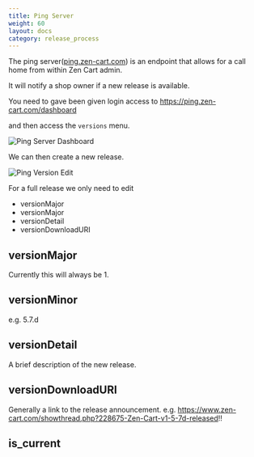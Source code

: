 ```yaml
---
title: Ping Server
weight: 60
layout: docs
category: release_process
---
```


The ping server([ping.zen-cart.com](https://ping.zen-cart.com)) is an endpoint that allows for a call home from within Zen Cart admin.

It will notify a shop owner if a new release is available.

You need to gave been given login access to https://ping.zen-cart.com/dashboard

and then access the `versions` menu.

![ Ping Server Dashboard](/images/ping-version-menu.png)

We can then create a new release.

![ Ping Version Edit](/images/ping-version-edit.png)

For a full release we only need to edit 

+ versionMajor
+ versionMajor
+ versionDetail
+ versionDownloadURI

## versionMajor

Currently this will always be 1.

## versionMinor

e.g. 5.7.d

## versionDetail

A brief description of the new release.

## versionDownloadURI

Generally a link to the release announcement.
e.g. https://www.zen-cart.com/showthread.php?228675-Zen-Cart-v1-5-7d-released!!

## is_current

